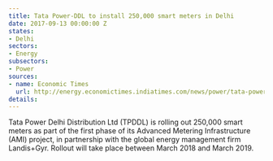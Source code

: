 ```yaml
---
title: Tata Power-DDL to install 250,000 smart meters in Delhi
date: 2017-09-13 00:00:00 Z
states:
- Delhi
sectors:
- Energy
subsectors:
- Power
sources:
- name: Economic Times
  url: http://energy.economictimes.indiatimes.com/news/power/tata-power-distribution-firm-rolls-out-mega-smart-metering-drive-for-consumers/60365543
details: 
---
```


Tata Power Delhi Distribution Ltd (TPDDL) is rolling out 250,000 smart meters as part of the first phase of its Advanced Metering Infrastructure (AMI) project, in partnership with the global energy management firm Landis+Gyr. Rollout will take place between March 2018 and March 2019. 
